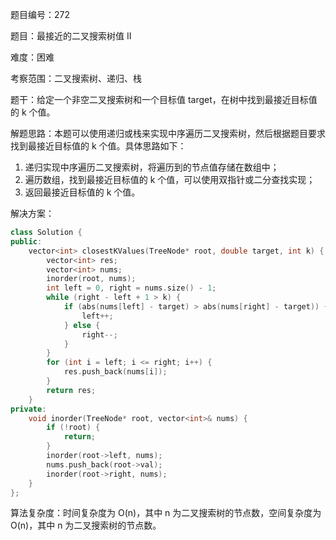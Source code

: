 题目编号：272

题目：最接近的二叉搜索树值 II

难度：困难

考察范围：二叉搜索树、递归、栈

题干：给定一个非空二叉搜索树和一个目标值 target，在树中找到最接近目标值的 k 个值。

解题思路：本题可以使用递归或栈来实现中序遍历二叉搜索树，然后根据题目要求找到最接近目标值的 k 个值。具体思路如下：

1. 递归实现中序遍历二叉搜索树，将遍历到的节点值存储在数组中；
2. 遍历数组，找到最接近目标值的 k 个值，可以使用双指针或二分查找实现；
3. 返回最接近目标值的 k 个值。

解决方案：

```cpp
class Solution {
public:
    vector<int> closestKValues(TreeNode* root, double target, int k) {
        vector<int> res;
        vector<int> nums;
        inorder(root, nums);
        int left = 0, right = nums.size() - 1;
        while (right - left + 1 > k) {
            if (abs(nums[left] - target) > abs(nums[right] - target)) {
                left++;
            } else {
                right--;
            }
        }
        for (int i = left; i <= right; i++) {
            res.push_back(nums[i]);
        }
        return res;
    }
private:
    void inorder(TreeNode* root, vector<int>& nums) {
        if (!root) {
            return;
        }
        inorder(root->left, nums);
        nums.push_back(root->val);
        inorder(root->right, nums);
    }
};
```

算法复杂度：时间复杂度为 O(n)，其中 n 为二叉搜索树的节点数，空间复杂度为 O(n)，其中 n 为二叉搜索树的节点数。